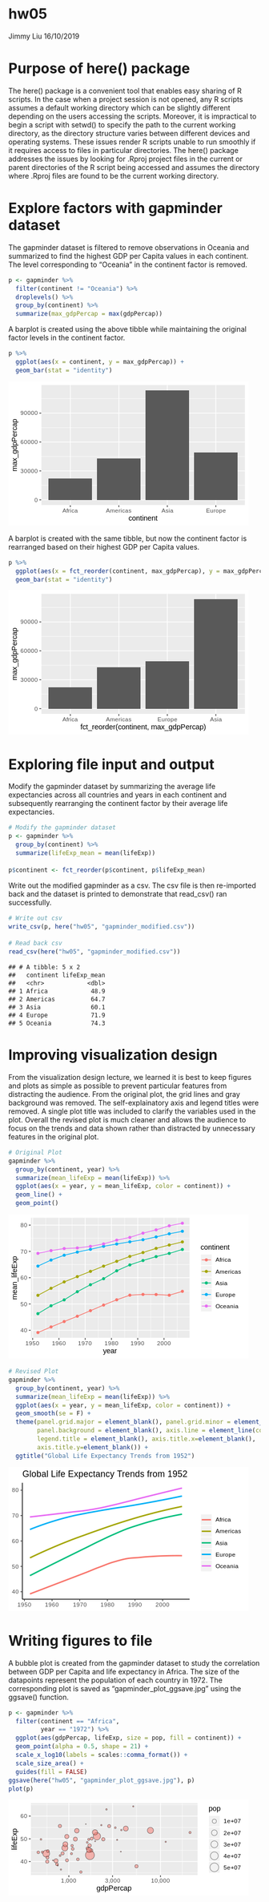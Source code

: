 hw05
================
Jimmy Liu
16/10/2019

# Purpose of here() package

The here() package is a convenient tool that enables easy sharing of R
scripts. In the case when a project session is not opened, any R scripts
assumes a default working directory which can be slightly different
depending on the users accessing the scripts. Moreover, it is
impractical to begin a script with setwd() to specify the path to the
current working directory, as the directory structure varies between
different devices and operating systems. These issues render R scripts
unable to run smoothly if it requires access to files in particular
directories. The here() package addresses the issues by looking for
.Rproj project files in the current or parent directories of the R
script being accessed and assumes the directory where .Rproj files are
found to be the current working directory.

# Explore factors with gapminder dataset

The gapminder dataset is filtered to remove observations in Oceania and
summarized to find the highest GDP per Capita values in each continent.
The level corresponding to “Oceania” in the continent factor is removed.

``` r
p <- gapminder %>% 
  filter(continent != "Oceania") %>% 
  droplevels() %>% 
  group_by(continent) %>% 
  summarize(max_gdpPercap = max(gdpPercap))
```

A barplot is created using the above tibble while maintaining the
original factor levels in the continent factor.

``` r
p %>% 
  ggplot(aes(x = continent, y = max_gdpPercap)) +
  geom_bar(stat = "identity")
```

![](hw05_files/figure-gfm/unnamed-chunk-3-1.png)<!-- -->

A barplot is created with the same tibble, but now the continent factor
is rearranged based on their highest GDP per Capita values.

``` r
p %>% 
  ggplot(aes(x = fct_reorder(continent, max_gdpPercap), y = max_gdpPercap)) +
  geom_bar(stat = "identity")
```

![](hw05_files/figure-gfm/unnamed-chunk-4-1.png)<!-- -->

# Exploring file input and output

Modify the gapminder dataset by summarizing the average life
expectancies across all countries and years in each continent and
subsequently rearranging the continent factor by their average life
expectancies.

``` r
# Modify the gapminder dataset
p <- gapminder %>% 
  group_by(continent) %>% 
  summarize(lifeExp_mean = mean(lifeExp))

p$continent <- fct_reorder(p$continent, p$lifeExp_mean)
```

Write out the modified gapminder as a csv. The csv file is then
re-imported back and the dataset is printed to demonstrate that
read\_csv() ran successfully.

``` r
# Write out csv
write_csv(p, here("hw05", "gapminder_modified.csv"))

# Read back csv
read_csv(here("hw05", "gapminder_modified.csv"))
```

    ## # A tibble: 5 x 2
    ##   continent lifeExp_mean
    ##   <chr>            <dbl>
    ## 1 Africa            48.9
    ## 2 Americas          64.7
    ## 3 Asia              60.1
    ## 4 Europe            71.9
    ## 5 Oceania           74.3

# Improving visualization design

From the visualization design lecture, we learned it is best to keep
figures and plots as simple as possible to prevent particular features
from distracting the audience. From the original plot, the grid lines
and gray background was removed. The self-explainatory axis and legend
titles were removed. A single plot title was included to clarify the
variables used in the plot. Overall the revised plot is much cleaner and
allows the audience to focus on the trends and data shown rather than
distracted by unnecessary features in the original plot.

``` r
# Original Plot
gapminder %>%
  group_by(continent, year) %>% 
  summarize(mean_lifeExp = mean(lifeExp)) %>% 
  ggplot(aes(x = year, y = mean_lifeExp, color = continent)) +
  geom_line() +
  geom_point()
```

![](hw05_files/figure-gfm/unnamed-chunk-7-1.png)<!-- -->

``` r
# Revised Plot
gapminder %>%
  group_by(continent, year) %>% 
  summarize(mean_lifeExp = mean(lifeExp)) %>% 
  ggplot(aes(x = year, y = mean_lifeExp, color = continent)) +
  geom_smooth(se = F) +
  theme(panel.grid.major = element_blank(), panel.grid.minor = element_blank(),
        panel.background = element_blank(), axis.line = element_line(colour = "black"),
        legend.title = element_blank(), axis.title.x=element_blank(), 
        axis.title.y=element_blank()) +
  ggtitle("Global Life Expectancy Trends from 1952")
```

![](hw05_files/figure-gfm/unnamed-chunk-8-1.png)<!-- -->

# Writing figures to file

A bubble plot is created from the gapminder dataset to study the
correlation between GDP per Capita and life expectancy in Africa. The
size of the datapoints represent the population of each country in 1972.
The corresponding plot is saved as “gapminder\_plot\_ggsave.jpg” using
the ggsave() function.

``` r
p <- gapminder %>% 
  filter(continent == "Africa",
         year == "1972") %>% 
  ggplot(aes(gdpPercap, lifeExp, size = pop, fill = continent)) +
  geom_point(alpha = 0.5, shape = 21) +
  scale_x_log10(labels = scales::comma_format()) +
  scale_size_area() +
  guides(fill = FALSE)
ggsave(here("hw05", "gapminder_plot_ggsave.jpg"), p)
plot(p)
```

![](hw05_files/figure-gfm/unnamed-chunk-9-1.png)<!-- -->
